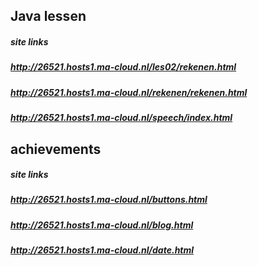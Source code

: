 ## Java lessen
##### site links
##### http://26521.hosts1.ma-cloud.nl/les02/rekenen.html
##### http://26521.hosts1.ma-cloud.nl/rekenen/rekenen.html
##### http://26521.hosts1.ma-cloud.nl/speech/index.html


## achievements
##### site links
##### http://26521.hosts1.ma-cloud.nl/buttons.html
##### http://26521.hosts1.ma-cloud.nl/blog.html
##### http://26521.hosts1.ma-cloud.nl/date.html
